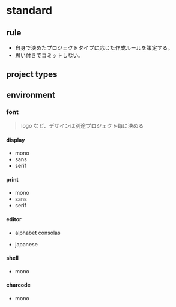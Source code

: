 # standard

## rule
  - 自身で決めたプロジェクトタイプに応じた作成ルールを策定する。
  - 思い付きでコミットしない。

## project types



## environment
### font
> logo など、デザインは別途プロジェクト毎に決める

#### display
  - mono
  - sans
  - serif  

#### print
  - mono
  - sans
  - serif  

#### editor
  - alphabet
    consolas
    
  - japanese
    

#### shell
  - mono
  
#### charcode
  - mono
